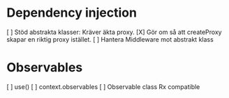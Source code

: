 # Dependency injection

[ ] Stöd abstrakta klasser: Kräver äkta proxy.
[X] Gör om så att createProxy skapar en riktig proxy istället.
[ ] Hantera Middleware mot abstrakt klass

# Observables

[ ] use()
[ ] context.observables
[ ] Observable class Rx compatible
